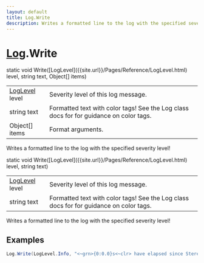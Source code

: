 ```yaml
---
layout: default
title: Log.Write
description: Writes a formatted line to the log with the specified severity level!
---
```

# [Log]({{site.url}}/Pages/Reference/Log.html).Write

<div class='signature' markdown='1'>
static void Write([LogLevel]({{site.url}}/Pages/Reference/LogLevel.html) level, string text, Object[] items)
</div>

|  |  |
|--|--|
|[LogLevel]({{site.url}}/Pages/Reference/LogLevel.html) level|Severity level of this log message.|
|string text|Formatted text with color tags! See the Log             class docs for for guidance on color tags.|
|Object[] items|Format arguments.|

Writes a formatted line to the log with the specified
severity level!
<div class='signature' markdown='1'>
static void Write([LogLevel]({{site.url}}/Pages/Reference/LogLevel.html) level, string text)
</div>

|  |  |
|--|--|
|[LogLevel]({{site.url}}/Pages/Reference/LogLevel.html) level|Severity level of this log message.|
|string text|Formatted text with color tags! See the Log             class docs for for guidance on color tags.|

Writes a formatted line to the log with the specified
severity level!




## Examples

```csharp
Log.Write(LogLevel.Info, "<~grn>{0:0.0}s<~clr> have elapsed since StereoKit start.", Time.Total);
```

